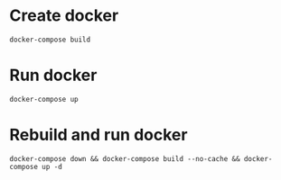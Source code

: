 # Create docker
```docker-compose build```

# Run docker
```docker-compose up```

# Rebuild and run docker
```docker-compose down && docker-compose build --no-cache && docker-compose up -d```

